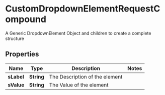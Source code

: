 

# CustomDropdownElementRequestCompound

A Generic DropdownElement Object and children to create a complete structure

## Properties

Name | Type | Description | Notes
------------ | ------------- | ------------- | -------------
**sLabel** | **String** | The Description of the element | 
**sValue** | **String** | The Value of the element | 



